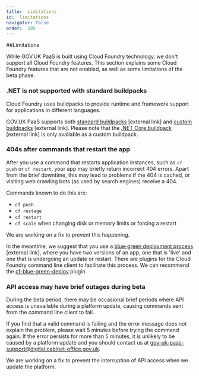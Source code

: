 ```yaml
---
title:  Limitations
id:  limitations
navigator: false
order:  105
---
```


##Limitations

While GOV.UK PaaS is built using Cloud Foundry technology, we don't support all Cloud Foundry features. This section explains some Cloud Foundry features that are not enabled, as well as some limitations of the beta phase.

### .NET is not supported with standard buildpacks

Cloud Foundry uses buildpacks to provide runtime and framework support for applications in different languages. 

GOV.UK PaaS supports both [standard buildpacks](https://docs.cloudfoundry.org/buildpacks/) [external link] and [custom buildpacks](https://docs.cloudfoundry.org/buildpacks/custom.html) [external link]. Please note that the [.NET Core buildpack](https://docs.cloudfoundry.org/buildpacks/dotnet-core/index.html) [external link] is only available as a custom buildpack.

### 404s after commands that restart the app

After you use a command that restarts application instances, such as ``cf push`` or ``cf restart``, your app may briefly return incorrect 404 errors. Apart from the brief downtime, this may lead to problems if the 404 is cached, or visiting web crawling bots (as used by search engines) receive a 404.

Commands known to do this are:

- ``cf push``
- ``cf restage``
- ``cf restart``
- ``cf scale`` when changing disk or memory limits or forcing a restart

We are working on a fix to prevent this happening.

In the meantime, we suggest that you use a [blue-green deployment process](https://docs.cloudfoundry.org/devguide/deploy-apps/blue-green.html) [external link], where you have two versions of an app, one that is 'live' and one that is undergoing an update or restart. There are plugins for the Cloud Foundry command line client to facilitate this process. We can recommend the [cf-blue-green-deploy](https://github.com/bluemixgaragelondon/cf-blue-green-deploy) plugin.

### API access may have brief outages during beta

During the beta period, there may be occasional brief periods where API access is unavailable during a platform update, causing commands sent from the command line client to fail. 

If you find that a valid command is failing and the error message does not explain the problem, please wait 5 minutes before trying the command again. If the error persists for more than 5 minutes, it is unlikely to be caused by a platform update and you should contact us at [gov-uk-paas-support@digital.cabinet-office.gov.uk](mailto:gov-uk-paas-support@digital.cabinet-office.gov.uk).  

We are working on a fix to prevent the interruption of API access when we update the platform.

